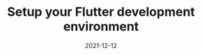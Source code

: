 ---
title: 'Setup your Flutter development environment'
SEOtitle: 'Setup your Flutter (Dart) development environment'
linkTitle: 'Building your @app'
Description: 'Get your environment ready to develop a Flutter app'
content: 'Get your environment ready to develop a Flutter app'
weight: 3
date: 2021-12-12
---